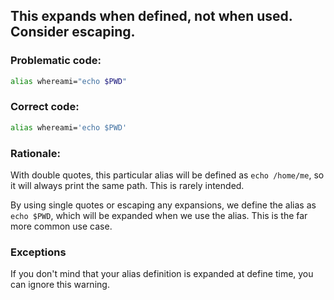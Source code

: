 ## This expands when defined, not when used. Consider escaping.

### Problematic code:

```sh
alias whereami="echo $PWD"
```

### Correct code:

```sh
alias whereami='echo $PWD'
```

### Rationale:

With double quotes, this particular alias will be defined as `echo /home/me`, so it will always print the same path. This is rarely intended.

By using single quotes or escaping any expansions, we define the alias as `echo $PWD`, which will be expanded when we use the alias. This is the far more common use case.

### Exceptions

If you don't mind that your alias definition is expanded at define time, you can ignore this warning.
